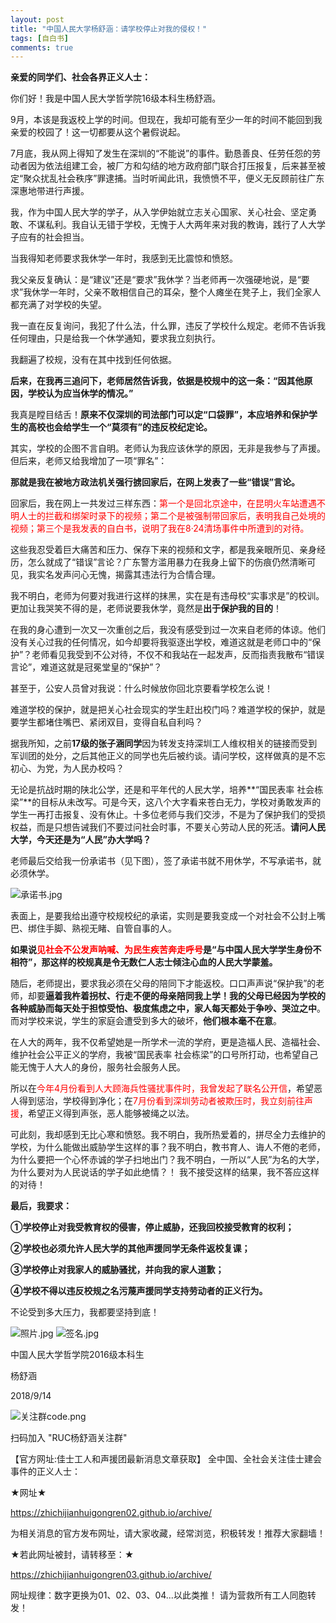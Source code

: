 ```yaml
---
layout: post
title: "中国人民大学杨舒涵：请学校停止对我的侵权！"
tags: [自白书]
comments: true
---
```

**亲爱的同学们、社会各界正义人士：**

你们好！我是中国人民大学哲学院16级本科生杨舒涵。

9月，本该是我返校上学的时间。但现在，我却可能有至少一年的时间不能回到我亲爱的校园了！这一切都要从这个暑假说起。

7月底，我从网上得知了发生在深圳的“不能说”的事件。勤恳善良、任劳任怨的劳动者因为依法组建工会，被厂方和勾结的地方政府部门联合打压报复，后来甚至被定“聚众扰乱社会秩序”罪逮捕。当时听闻此讯，我愤愤不平，便义无反顾前往广东深惠地带进行声援。

我，作为中国人民大学的学子，从入学伊始就立志关心国家、关心社会、坚定勇敢、不谋私利。我自认无错于学校，无愧于人大两年来对我的教诲，践行了人大学子应有的社会担当。

当我得知老师要求我休学一年时，我感到无比震惊和愤怒。 

我父亲反复确认：是“建议”还是“要求”我休学？当老师再一次强硬地说，是“要求”我休学一年时，父亲不敢相信自己的耳朵，整个人瘫坐在凳子上，我们全家人都充满了对学校的失望。

我一直在反复询问，我犯了什么法，什么罪，违反了学校什么规定。老师不告诉我任何理由，只是给我一个休学通知，要求我立刻执行。

我翻遍了校规，没有在其中找到任何依据。

**后来，在我再三追问下，老师居然告诉我，依据是校规中的这一条：“因其他原因，学校认为应当休学的情况。”**

 我真是瞠目结舌！**原来不仅深圳的司法部门可以定“口袋罪”，本应培养和保护学生的高校也会给学生一个“莫须有”的违反校纪定论。**

其实，学校的企图不言自明。老师认为我应该休学的原因，无非是我参与了声援。但后来，老师又给我增加了一项“罪名”：

**那就是我在被地方政法机关强行掳回家后，在网上发表了一些“错误”言论。**

回家后，我在网上一共发过三样东西：<font color = 'red'>第一个是回北京途中，在昆明火车站遭遇不明人士的拦截和绑架时录下的视频；第二个是被强制带回家后，表明我自己处境的视频；第三个是我发表的自白书，说明了我在8·24清场事件中所遭到的对待。</font>

这些我忍受着巨大痛苦和压力、保存下来的视频和文字，都是我亲眼所见、亲身经历，怎么就成了“错误”言论？广东警方滥用暴力在我身上留下的伤痕仍然清晰可见，我实名发声问心无愧，揭露其违法行为合情合理。

我不明白，老师为何要对我进行这样的抹黑，实在是有违母校“实事求是”的校训。 
更加让我哭笑不得的是，老师说要我休学，竟然是**出于保护我的目的**！

在我的身心遭到一次又一次重创之后，我没有感受到过一次来自老师的体谅。他们没有关心过我的任何情况，如今却要将我驱逐出学校，难道这就是老师口中的“保护”？老师看见我受到不公对待，不仅不和我站在一起发声，反而指责我散布“错误言论”，难道这就是冠冕堂皇的“保护”？

甚至于，公安人员曾对我说：什么时候放你回北京要看学校怎么说！

难道学校的保护，就是把关心社会现实的学生赶出校门吗？难道学校的保护，就是要学生都堵住嘴巴、紧闭双目，变得自私自利吗？

据我所知，之前**17级的张子涵同学**因为转发支持深圳工人维权相关的链接而受到军训团的处分，之后其他正义的同学也先后被约谈。请问学校，这样做真的是不忘初心、为党，为人民办校吗？ 

无论是抗战时期的陕北公学，还是和平年代的人民大学，培养**“国民表率 社会栋梁”**的目标从未改写。可是今天，这八个大字看来苍白无力，学校对勇敢发声的学生一再打击报复、没有休止。十多位老师与我们交涉，不是为了保护我们的受损权益，而是只想告诫我们不要过问社会时事，不要关心劳动人民的死活。**请问人民大学，今天还是为“人民”办大学吗？**

老师最后交给我一份承诺书（见下图），签了承诺书就不用休学，不写承诺书，就必须休学。

<img src="https://i.loli.net/2018/09/17/5b9f9050a0bd2.jpg" alt="承诺书.jpg" title="承诺书.jpg" />

表面上，是要我给出遵守校规校纪的承诺，实则是要我变成一个对社会不公封上嘴巴、绑住手脚、熟视无睹、自管自事的人。

**如果说<font color = 'red'>见社会不公发声呐喊、为民生疾苦奔走呼号</font>是“与中国人民大学学生身份不相符”，那这样的校规真是令无数仁人志士倾注心血的人民大学蒙羞。**

随后，老师提出，要求我必须在父母的陪同下才能返校。口口声声说“保护我”的老师，却要**逼着我杵着拐杖、行走不便的母亲陪同我上学！我的父母已经因为学校的各种威胁而每天处于担惊受怕、极度焦虑之中，家人每天都处于争吵、哭泣之中**。而对学校来说，学生的家庭会遭受到多大的破坏，**他们根本毫不在意**。 

在人大的两年，我不仅希望她是一所学术一流的学府，更是造福人民、造福社会、维护社会公平正义的学府，我被“国民表率 社会栋梁”的口号所打动，也希望自己能无愧于人大人的身份，服务社会服务人民。

所以在<font color = 'red'>今年4月份看到人大顾海兵性骚扰事件时，我曾发起了联名公开信</font>，希望恶人得到惩治，学校得到净化；在<font color = 'red'>7月份看到深圳劳动者被欺压时，我立刻前往声援</font>，希望正义得到声张，恶人能够被绳之以法。

可此刻，我却感到无比心寒和愤怒。我不明白，我所热爱着的，拼尽全力去维护的学校，为什么能做出威胁学生这样的事？我不明白，教书育人、诲人不倦的老师，为什么要把一个心怀赤诚的学子扫地出门？我不明白，一所以“人民”为名的大学，为什么要对为人民说话的学子如此绝情？！ 
我不接受这样的结果，我不答应这样的对待！

**最后，我要求：** 

**①学校停止对我受教育权的侵害，停止威胁，还我回校接受教育的权利；**

**②学校也必须允许人民大学的其他声援同学无条件返校复课；**

**③学校停止对我家人的威胁骚扰，并向我的家人道歉；**

**④学校不得以违反校规之名污蔑声援同学支持劳动者的正义行为。**

不论受到多大压力，我都要坚持到底！
 
<img src="https://i.loli.net/2018/09/17/5b9f90180ffac.jpg" alt="照片.jpg" title="照片.jpg" />

<img src="https://i.loli.net/2018/09/17/5b9f90bc724ba.jpg" alt="签名.jpg" title="签名.jpg" />

中国人民大学哲学院2016级本科生

杨舒涵

2018/9/14

<img src="https://i.loli.net/2018/09/17/5b9f97a8379b4.png" alt="关注群code.png" title="关注群code.png" />

扫码加入 "RUC杨舒涵关注群"


【官方网址:佳士工人和声援团最新消息文章获取】 全中国、全社会关注佳士建会事件的正义人士：

★网址★

https://zhichijianhuigongren02.github.io/archive/

为相关消息的官方发布网址，请大家收藏，经常浏览，积极转发！推荐大家翻墙！

★若此网址被封，请转移至：★

https://zhichijianhuigongren03.github.io/archive/

网址规律：数字更换为01、02、03、04...以此类推！ 请为营救所有工人同胞转发！
